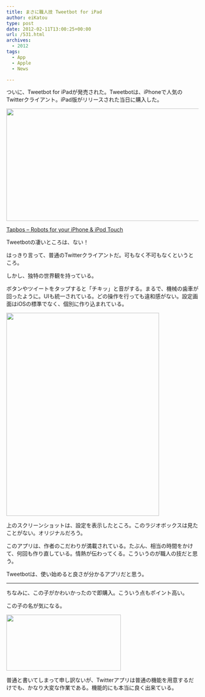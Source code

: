 ```yaml
---
title: まさに職人技 Tweetbot for iPad
author: eiKatou
type: post
date: 2012-02-11T13:00:25+00:00
url: /531.html
archives:
  - 2012
tags:
  - App
  - Apple
  - News

---
```

ついに、Tweetbot for iPadが発売された。Tweetbotは、iPhoneで人気のTwitterクライアント。iPad版がリリースされた当日に購入した。

[<img src="http://eikatou.net/blog/wp-content/uploads/2012/02/201202_tweetbot_sitess.jpg" alt="" title="201202_tweetbot_sitess" width="600" height="295" class="alignnone size-full wp-image-541" srcset="/uploads/2012/02/201202_tweetbot_sitess.jpg 600w, /uploads/2012/02/201202_tweetbot_sitess-300x147.jpg 300w, /uploads/2012/02/201202_tweetbot_sitess-500x245.jpg 500w" sizes="(max-width: 600px) 100vw, 600px" />][1]
  
[Tapbos &#8211; Robots for your iPhone & iPod Touch][1]

Tweetbotの凄いところは、ない！
  
はっきり言って、普通のTwitterクライアントだ。可もなく不可もなくというところ。

しかし、独特の世界観を持っている。

<!--more-->

ボタンやツイートをタップすると「チキッ」と音がする。まるで、機械の歯車が回ったように。UIも統一されている。どの操作を行っても違和感がない。設定画面はiOSの標準でなく、個別に作り込まれている。

[<img src="http://eikatou.net/blog/wp-content/uploads/2012/02/201202_tweetbot_ss2.jpg" alt="" title="201202_tweetbot_ss2" width="400" height="533" class="alignnone size-full wp-image-546" srcset="/uploads/2012/02/201202_tweetbot_ss2.jpg 400w, /uploads/2012/02/201202_tweetbot_ss2-225x300.jpg 225w" sizes="(max-width: 400px) 100vw, 400px" />][2]

上のスクリーンショットは、設定を表示したところ。このラジオボックスは見たことがない。オリジナルだろう。

このアプリは、作者のこだわりが満載されている。たぶん、相当の時間をかけて、何回も作り直している。情熱が伝わってくる。こういうのが職人の技だと思う。

Tweetbotは、使い始めると良さが分かるアプリだと思う。

* * *

ちなみに、この子がかわいかったので即購入。こういう点もポイント高い。
  
この子の名が気になる。

[<img src="http://eikatou.net/blog/wp-content/uploads/2012/02/201202_tweetbot_sitess-300x147.jpg" alt="" title="201202_tweetbot_sitess" width="300" height="147" class="alignnone size-medium wp-image-541" srcset="/uploads/2012/02/201202_tweetbot_sitess-300x147.jpg 300w, /uploads/2012/02/201202_tweetbot_sitess-500x245.jpg 500w, /uploads/2012/02/201202_tweetbot_sitess.jpg 600w" sizes="(max-width: 300px) 100vw, 300px" />][3]

普通と書いてしまって申し訳ないが、Twitterアプリは普通の機能を用意するだけでも、かなり大変な作業である。機能的にも本当に良く出来ている。

 [1]: http://tapbots.com/
 [2]: http://eikatou.net/blog/wp-content/uploads/2012/02/201202_tweetbot_ss2.jpg
 [3]: http://eikatou.net/blog/wp-content/uploads/2012/02/201202_tweetbot_sitess.jpg
